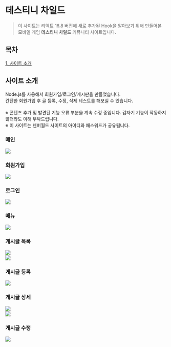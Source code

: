 # 데스티니 차일드
> 이 사이트는 리액트 16.8 버전에 새로 추가된 Hook을 알아보기 위해 만들어본 모바일 게임 <strong>데스티니 차일드</strong> 커뮤니티 사이트입니다.<br>

## 목차
[1. 사이트 소개](#사이트-소개)<br>

## 사이트 소개
Node.js를 사용해서 회원가입/로그인/게시판을 만들었습니다.<br />
간단한 회원가입 후 글 등록, 수정, 삭제 테스트를 해보실 수 있습니다.<br />
<br />
※ 콘텐츠 추가 및 발견된 기능 오류 부분을 계속 수정 중입니다. 갑자기 기능이 작동하지 않더라도 이해 부탁드립니다.<br />
※ 이 사이트는 덴버월드 사이트의 아이디와 패스워드가 공유됩니다.<br />

### 메인
![](https://raw.githubusercontent.com/github-denver/images/master/destinychild/images/001.png)<br>

### 회원가입
![](https://raw.githubusercontent.com/github-denver/images/master/destinychild/images/002.png)<br>

### 로그인
![](https://raw.githubusercontent.com/github-denver/images/master/destinychild/images/003.png)<br>

### 메뉴
![](https://raw.githubusercontent.com/github-denver/images/master/destinychild/images/004.png)<br>

### 게시글 목록
![](https://raw.githubusercontent.com/github-denver/images/master/destinychild/images/005.png)<br>
![](https://raw.githubusercontent.com/github-denver/images/master/destinychild/images/006.png)<br>

### 게시글 등록
![](https://raw.githubusercontent.com/github-denver/images/master/destinychild/images/007.png)<br>

### 게시글 상세
![](https://raw.githubusercontent.com/github-denver/images/master/destinychild/images/008.png)<br>
![](https://raw.githubusercontent.com/github-denver/images/master/destinychild/images/009.png)<br>

### 게시글 수정
![](https://raw.githubusercontent.com/github-denver/images/master/destinychild/images/010.png)<br>
